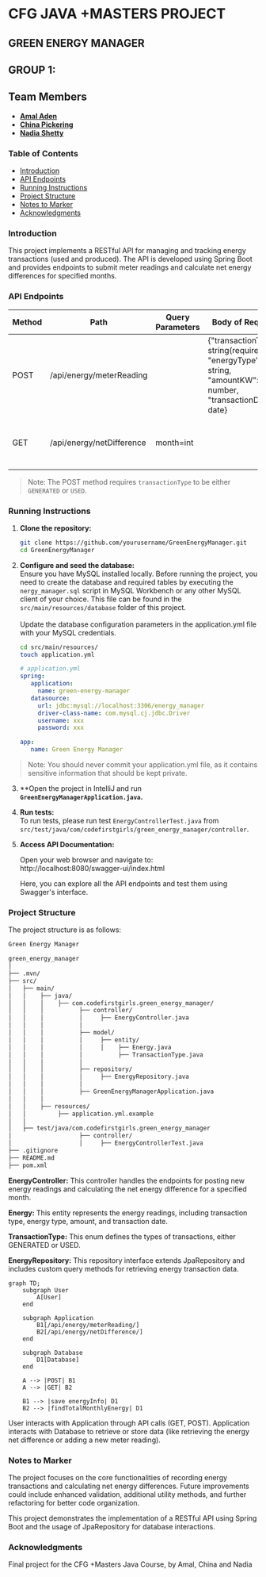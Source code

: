 # CFG JAVA +MASTERS PROJECT 
## GREEN ENERGY MANAGER 
## GROUP 1:
## Team Members
- **[Amal Aden](https://github.com/logicology)**
- **[China Pickering](https://github.com/chinapicke)**
- **[Nadia Shetty](https://github.com/nashetty)**

### Table of Contents

- [Introduction](#introduction)
- [API Endpoints](#api-endpoints)
- [Running Instructions](#running-instructions)
- [Project Structure](#project-structure)
- [Notes to Marker](#notes-to-marker)
- [Acknowledgments](#acknowledgments)

### Introduction

This project implements a RESTful API for managing and tracking energy transactions (used and produced). The API is developed using Spring Boot and provides endpoints to submit meter readings and calculate net energy differences for specified months.

### API Endpoints

| Method | Path                          | Query Parameters | Body of Request                                                                 | Result                            | Status Code | Response                                                                                             |
|--------|-------------------------------|------------------|---------------------------------------------------------------------------------|-----------------------------------|-------------|------------------------------------------------------------------------------------------------------|
| POST   | /api/energy/meterReading      |                  | {"transactionType": string(required), "energyType": string, "amountKW": number, "transactionDate": date} | create new energy reading         | 200         | "New energy reading added" or error message                                                           |
| GET    | /api/energy/netDifference     | month=int        |                                                                                 | calculate net energy difference   | 200         | {"netEnergyDifference": "Net Energy Difference for {month} is: {value} kWh"} or error message       |

> Note: The POST method requires `transactionType` to be either `GENERATED` or `USED`.

### Running Instructions

1. **Clone the repository:**

   ```bash
   git clone https://github.com/yourusername/GreenEnergyManager.git
   cd GreenEnergyManager
   ```
2. **Configure and seed the database:**  
   Ensure you have MySQL installed locally. Before running the project, you need to create the database and required
   tables by executing the `nergy_manager.sql` script in MySQL Workbench or any other MySQL client of your choice. This file
   can be found in the `src/main/resources/database` folder of this project.  
   <br>
   Update the database configuration parameters in the application.yml file with your MySQL credentials.

   ```bash
   cd src/main/resources/
   touch application.yml
   ```
   ```yaml
   # application.yml
   spring:
      application:
        name: green-energy-manager
      datasource:
        url: jdbc:mysql://localhost:3306/energy_manager
        driver-class-name: com.mysql.cj.jdbc.Driver
        username: xxx
        password: xxx
   
   app:
      name: Green Energy Manager
      ```
> Note: You should never commit your application.yml file, as it contains sensitive information that should be kept
private.

3. **Open the project in IntelliJ and run **`GreenEnergyManagerApplication.java`.**  


4. **Run tests:**   
   To run tests, please run test `EnergyControllerTest.java` from 
`src/test/java/com/codefirstgirls/green_energy_manager/controller`.


5. **Access API Documentation:**

   Open your web browser and navigate to:  
   http://localhost:8080/swagger-ui/index.html

   Here, you can explore all the API endpoints and test them using Swagger's interface.

### Project Structure

The project structure is as follows:
```bash
Green Energy Manager

green_energy_manager
│
├── .mvn/
├── src/
│   ├── main/
│   │    ├── java/
│   │    │    ├── com.codefirstgirls.green_energy_manager/
│   │    │          ├── controller/
│   │    │          │     ├── EnergyController.java
│   │    │          │ 
│   │    │          ├── model/
│   │    │          │     ├── entity/
│   │    │          │     │    ├── Energy.java
│   │    │          │          ├── TransactionType.java
│   │    │          │ 
│   │    │          ├── repository/
│   │    │          │     ├── EnergyRepository.java
│   │    │          │ 
│   │    │          ├── GreenEnergyManagerApplication.java
│   │    │ 
│   │    ├── resources/   
│   │         ├── application.yml.example    
│   │      
│   ├── test/java/com.codefirstgirls.green_energy_manager
│                   ├── controller/
│                   │     ├── EnergyControllerTest.java
├── .gitignore
├── README.md
├── pom.xml

```
**EnergyController:** This controller handles the endpoints for posting new energy readings and calculating the net 
energy difference for a specified month.

**Energy:** This entity represents the energy readings, including transaction type, energy type, amount, and transaction date.

**TransactionType:** This enum defines the types of transactions, either GENERATED or USED.

**EnergyRepository:** This repository interface extends JpaRepository and includes custom query methods for retrieving 
energy transaction data.

```mermaid
graph TD;
    subgraph User
        A[User]
    end

    subgraph Application
        B1[/api/energy/meterReading/] 
        B2[/api/energy/netDifference/]
    end

    subgraph Database
        D1[Database]
    end

    A --> |POST| B1
    A --> |GET| B2

    B1 --> |save energyInfo| D1
    B2 --> |findTotalMonthlyEnergy| D1

```
User interacts with Application through API calls (GET, POST).
Application interacts with Database to retrieve or store data (like retrieving the energy net difference or adding a new meter reading).

### Notes to Marker
The project focuses on the core functionalities of recording energy transactions and calculating net energy differences. 
Future improvements could include enhanced validation, additional utility methods, and further refactoring for better 
code organization.

This project demonstrates the implementation of a RESTful API using Spring Boot and the usage of JpaRepository 
for database interactions.

### Acknowledgments
Final project for the CFG +Masters Java Course, by Amal, China and Nadia

